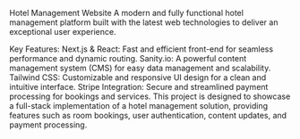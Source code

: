 Hotel Management Website
A modern and fully functional hotel management platform built with the latest web technologies to deliver an exceptional user experience.

Key Features:
Next.js & React: Fast and efficient front-end for seamless performance and dynamic routing.
Sanity.io: A powerful content management system (CMS) for easy data management and scalability.
Tailwind CSS: Customizable and responsive UI design for a clean and intuitive interface.
Stripe Integration: Secure and streamlined payment processing for bookings and services.
This project is designed to showcase a full-stack implementation of a hotel management solution, providing features such as room bookings, user authentication, content updates, and payment processing.
